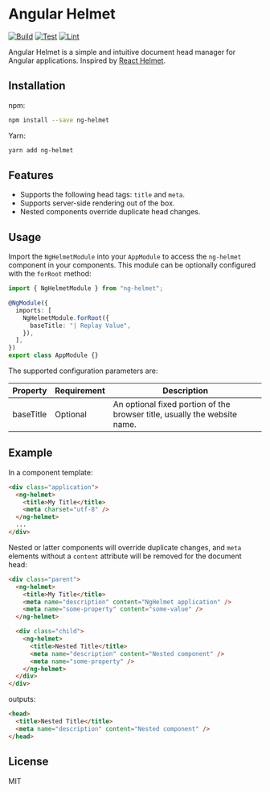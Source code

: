 # Angular Helmet

[![Build](https://github.com/replayvalue/ng-helmet/actions/workflows/test.yml/badge.svg)](https://github.com/replayvalue/ng-helmet/actions/workflows/test.yml)
[![Test](https://github.com/replayvalue/ng-helmet/actions/workflows/build.yml/badge.svg)](https://github.com/replayvalue/ng-helmet/actions/workflows/build.yml)
[![Lint](https://github.com/replayvalue/ng-helmet/actions/workflows/lint.yml/badge.svg)](https://github.com/replayvalue/ng-helmet/actions/workflows/lint.yml)

Angular Helmet is a simple and intuitive document head manager for Angular applications. Inspired by [React Helmet](https://github.com/nfl/react-helmet).

## Installation

npm:

```bash
npm install --save ng-helmet
```

Yarn:

```bash
yarn add ng-helmet
```

## Features

- Supports the following head tags: `title` and `meta`.
- Supports server-side rendering out of the box.
- Nested components override duplicate head changes.

## Usage

Import the `NgHelmetModule` into your `AppModule` to access the `ng-helmet` component in your components. This module can be optionally configured with the `forRoot` method:

```typescript
import { NgHelmetModule } from "ng-helmet";

@NgModule({
  imports: [
    NgHelmetModule.forRoot({
      baseTitle: "| Replay Value",
    }),
  ],
})
export class AppModule {}
```

The supported configuration parameters are:

| Property  | Requirement | Description                                                               |
| --------- | ----------- | ------------------------------------------------------------------------- |
| baseTitle | Optional    | An optional fixed portion of the browser title, usually the website name. |

## Example

In a component template:

```html
<div class="application">
  <ng-helmet>
    <title>My Title</title>
    <meta charset="utf-8" />
  </ng-helmet>
  ...
</div>
```

Nested or latter components will override duplicate changes, and `meta` elements without a `content` attribute will be removed for the document head:

```html
<div class="parent">
  <ng-helmet>
    <title>My Title</title>
    <meta name="description" content="NgHelmet application" />
    <meta name="some-property" content="some-value" />
  </ng-helmet>

  <div class="child">
    <ng-helmet>
      <title>Nested Title</title>
      <meta name="description" content="Nested component" />
      <meta name="some-property" />
    </ng-helmet>
  </div>
</div>
```

outputs:

```html
<head>
  <title>Nested Title</title>
  <meta name="description" content="Nested component" />
</head>
```

## License

MIT
